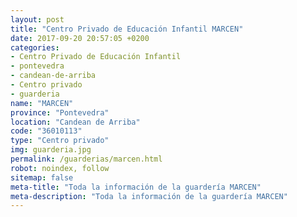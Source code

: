 ```yaml
---
layout: post
title: "Centro Privado de Educación Infantil MARCEN"
date: 2017-09-20 20:57:05 +0200
categories:
- Centro Privado de Educación Infantil
- pontevedra
- candean-de-arriba
- Centro privado
- guarderia
name: "MARCEN"
province: "Pontevedra"
location: "Candean de Arriba"
code: "36010113"
type: "Centro privado"
img: guarderia.jpg
permalink: /guarderias/marcen.html
robot: noindex, follow
sitemap: false
meta-title: "Toda la información de la guardería MARCEN"
meta-description: "Toda la información de la guardería MARCEN"
---
```

